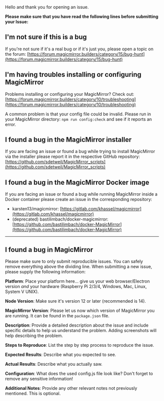 Hello and thank you for opening an issue.

**Please make sure that you have read the following lines before submitting your Issue:**

## I'm not sure if this is a bug

If you're not sure if it's a real bug or if it's just you, please open a topic on the forum: [https://forum.magicmirror.builders/category/15/bug-hunt](https://forum.magicmirror.builders/category/15/bug-hunt)

## I'm having troubles installing or configuring MagicMirror

Problems installing or configuring your MagicMirror? Check out: [https://forum.magicmirror.builders/category/10/troubleshooting](https://forum.magicmirror.builders/category/10/troubleshooting)

A common problem is that your config file could be invalid. Please run in your MagicMirror directory: `npm run config:check` and see if it reports an error.

## I found a bug in the MagicMirror installer

If you are facing an issue or found a bug while trying to install MagicMirror via the installer please report it in the respective GitHub repository:
[https://github.com/sdetweil/MagicMirror_scripts](https://github.com/sdetweil/MagicMirror_scripts)

## I found a bug in the MagicMirror Docker image

If you are facing an issue or found a bug while running MagicMirror inside a Docker container please create an issue in the corresponding repository:
- karsten13/magicmirror: [https://gitlab.com/khassel/magicmirror](https://gitlab.com/khassel/magicmirror)
- (deprecated) bastilimbach/docker-magicmirror: [https://github.com/bastilimbach/docker-MagicMirror](https://github.com/bastilimbach/docker-MagicMirror)

---

## I found a bug in MagicMirror

Please make sure to only submit reproducible issues. You can safely remove everything above the dividing line.
When submitting a new issue, please supply the following information:

**Platform**: Place your platform here... give us your web browser/Electron version _and_ your hardware (Raspberry Pi 2/3/4, Windows, Mac, Linux, System V UNIX).

**Node Version**: Make sure it's version 12 or later (recommended is 14).

**MagicMirror Version**: Please let us now which version of MagicMirror you are running. It can be found in the `package.json` file.

**Description**: Provide a detailed description about the issue and include specific details to help us understand the problem. Adding screenshots will help describing the problem.

**Steps to Reproduce**: List the step by step process to reproduce the issue.

**Expected Results**: Describe what you expected to see.

**Actual Results**: Describe what you actually saw.

**Configuration**: What does the used config.js file look like? Don't forget to remove any sensitive information!

**Additional Notes**: Provide any other relevant notes not previously mentioned. This is optional.
